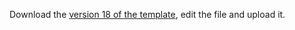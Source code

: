 Download the <a href="https://github.com/ocelhay/como/blob/master/Template_CoMoCOVID-19App_v18.xlsx" target="_blank">version 18 of the template</a>, edit the file and upload it.

